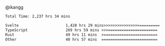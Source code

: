 @ikangg
<!--START_SECTION:waka-->

```txt
Total Time: 2,237 hrs 34 mins

Svelte                     1,420 hrs 29 mins>>>>>>>>>>>>>>>>=========   62.34 %
TypeScript                 269 hrs 59 mins >>>======================   11.85 %
Rust                       49 hrs 11 mins  >========================   02.16 %
Other                      40 hrs 57 mins  =========================   01.80 %
```

<!--END_SECTION:waka-->
